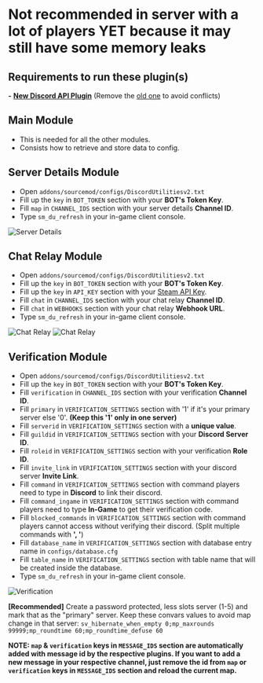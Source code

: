 # Not recommended in server with a lot of players YET because it may still have some memory leaks

## Requirements to run these plugin(s)
**-** [**New Discord API Plugin**](https://github.com/Cruze03/discord-api/blob/main/discord_api.smx) (Remove the [old one](https://github.com/Cruze03/sourcemod-discord/blob/master/discord_api.smx) to avoid conflicts)

## Main Module
- This is needed for all the other modules.
- Consists how to retrieve and store data to config.

## Server Details Module
- Open `addons/sourcemod/configs/DiscordUtilitiesv2.txt`
- Fill up the `key` in `BOT_TOKEN` section with your **BOT's Token Key**.
- Fill `map` in `CHANNEL_IDS` section with your server details **Channel ID**.
- Type `sm_du_refresh` in your in-game client console.

![Server Details](https://cdn.discordapp.com/attachments/756189500828549271/1010849510559330384/server_details.png)

## Chat Relay Module
- Open `addons/sourcemod/configs/DiscordUtilitiesv2.txt`
- Fill up the `key` in `BOT_TOKEN` section with your **BOT's Token Key**.
- Fill up the `key` in `API_KEY` section with your [Steam API Key](https://steamcommunity.com/dev/apikey).
- Fill `chat` in `CHANNEL_IDS` section with your chat relay **Channel ID**.
- Fill `chat` in `WEBHOOKS` section with your chat relay **Webhook URL**.
- Type `sm_du_refresh` in your in-game client console.

![Chat Relay](https://cdn.discordapp.com/attachments/756189500828549271/1010851311358586931/chat_relay1.png)
![Chat Relay](https://cdn.discordapp.com/attachments/756189500828549271/1010851312038072400/chat_relay2.png)

## Verification Module
- Open `addons/sourcemod/configs/DiscordUtilitiesv2.txt`
- Fill up the `key` in `BOT_TOKEN` section with your **BOT's Token Key**.
- Fill `verification` in `CHANNEL_IDS` section with your verification **Channel ID**.
- Fill `primary` in `VERIFICATION_SETTINGS` section with '1' if it's your primary server else '0'. **(Keep this '1' only in one server)**
- Fill `serverid` in `VERIFICATION_SETTINGS` section with a **unique value**.
- Fill `guildid` in `VERIFICATION_SETTINGS` section with your **Discord Server ID**.
- Fill `roleid` in `VERIFICATION_SETTINGS` section with your verification **Role ID**.
- Fill `invite_link` in `VERIFICATION_SETTINGS` section with your discord server **Invite Link**.
- Fill `command` in `VERIFICATION_SETTINGS` section with command players need to type in **Discord** to link their discord.
- Fill `command_ingame` in `VERIFICATION_SETTINGS` section with command players need to type **In-Game** to get their verification code.
- Fill `blocked_commands` in `VERIFICATION_SETTINGS` section with command players cannot access without verifying their discord. (Split multiple commands with **', '**)
- Fill `database_name` in `VERIFICATION_SETTINGS` section with database entry name in `configs/database.cfg`
- Fill `table_name` in `VERIFICATION_SETTINGS` section with table name that will be created inside the database.
- Type `sm_du_refresh` in your in-game client console.

![Verification](https://cdn.discordapp.com/attachments/756189500828549271/1010850115101147156/verification.png)

**[Recommended]** Create a password protected, less slots server (1-5) and mark that as the "primary" server. Keep these convars values to avoid map change in that server: `sv_hibernate_when_empty 0;mp_maxrounds 99999;mp_roundtime 60;mp_roundtime_defuse 60`

**NOTE: `map` & `verification` keys in `MESSAGE_IDS` section are automatically added with **message id** by the respective plugins. If you want to add a new message in your respective channel, just remove the id from `map` or `verification` keys in `MESSAGE_IDS` section and reload the current map.**
